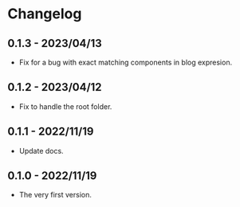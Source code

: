# Changelog

## 0.1.3 - 2023/04/13

+ Fix for a bug with exact matching components in blog expresion.

## 0.1.2 - 2023/04/12

+ Fix to handle the root folder.

## 0.1.1 - 2022/11/19

+ Update docs.

## 0.1.0 - 2022/11/19

+ The very first version.
